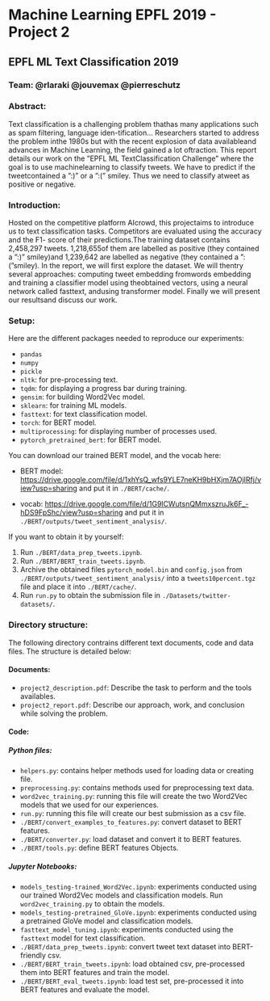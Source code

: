 # Machine Learning EPFL 2019 - Project 2

## EPFL ML Text Classification 2019

### Team: @rlaraki @jouvemax @pierreschutz

### Abstract:

Text  classification  is  a  challenging  problem  thathas  many  applications  such  as  spam  filtering,  language  iden-tification...   Researchers   started   to   address   the   problem   inthe  1980s  but  with  the  recent  explosion  of  data  availableand  advances  in  Machine  Learning,  the  field  gained  a  lot  oftraction. This report details our work on the ”EPFL ML TextClassification  Challenge”  where  the  goal  is  to  use  machinelearning  to  classify  tweets.  We  have  to  predict  if  the  tweetcontained  a  ”:)”  or  a  ”:(”  smiley.  Thus  we  need  to  classify  atweet as positive or negative. 



### Introduction:

Hosted on the competitive platform AIcrowd, this projectaims to introduce us to text classification tasks. Competitors are evaluated using the accuracy and the F1- score of their predictions.The training dataset contains 2,458,297 tweets. 1,218,655of them are labelled as positive (they contained a ”:)” smiley)and 1,239,642 are labelled as negative (they contained a ”:(”smiley). In the report, we will first explore the dataset. We will thentry  several  approaches:  computing  tweet  embedding  fromwords  embedding  and  training  a  classifier  model  using  theobtained vectors, using a neural network called fasttext, andusing transformer model. Finally we will present our resultsand discuss our work.

### Setup:

Here are the different packages needed to reproduce our experiments:

- `pandas`
- `numpy`
- `pickle`
- `nltk`: for pre-processing text.
- `tqdm`: for displaying a progress bar during training.
- `gensim`: for building Word2Vec model.
- `sklearn`: for training ML models.
- `fasttext`: for text classification model.
- `torch`: for BERT model.
- `multiprocessing`: for displaying number of processes used.
- `pytorch_pretrained_bert`: for BERT model.

You can download our trained BERT model, and the vocab here:

- BERT model: https://drive.google.com/file/d/1xhYsQ_wfs9YLE7neKH9bHXjm7AOjIRfj/view?usp=sharing and put it in `./BERT/cache/`.

- vocab: https://drive.google.com/file/d/1G9lCWutsnQMmxszruJk6F_-hDS9FpShc/view?usp=sharing and put it in `./BERT/outputs/tweet_sentiment_analysis/`.

If you want to obtain it by yourself:
1. Run `./BERT/data_prep_tweets.ipynb`.
2. Run `./BERT/BERT_train_tweets.ipynb`.
3. Archive the obtained files `pytorch_model.bin` and `config.json` from `./BERT/outputs/tweet_sentiment_analysis/` into a `tweets10percent.tgz` file and place it into `./BERT/cache/`.
4. Run `run.py` to obtain the submission file in `./Datasets/twitter-datasets/`.

### Directory structure:

The following directory contrains different text documents, code and data files. The structure is detailed below:

#### Documents:

- `project2_description.pdf`: Describe the task to perform and the tools availables.
- `project2_report.pdf`: Describe our approach, work, and conclusion while solving the problem.

#### Code:

##### Python files:

- `helpers.py`: contains helper methods used for loading data or creating file.
- `preprocessing.py`: contains methods used for preprocessing text data.
- `word2vec_training.py`: running this file will create the two Word2Vec models that we used for our experiences.
- `run.py`: running this file will create our best submission as a csv file.
- `./BERT/convert_examples_to_features.py`: convert dataset to BERT features.
- `./BERT/converter.py`: load dataset and convert it to BERT features.
- `./BERT/tools.py`: define BERT features Objects.


##### Jupyter Notebooks:
- `models_testing-trained_Word2Vec.ipynb`: experiments conducted using our trained Word2Vec models and classification models. Run `word2vec_training.py` to obtain the models.
- `models_testing-pretrained_GloVe.ipynb`: experiments conducted using a pretrained GloVe model and classification models.
- `fasttext_model_tuning.ipynb`: experiments conducted using the `fasttext` model for text classification. 
- `./BERT/data_prep_tweets.ipynb`: convert tweet text dataset into BERT-friendly csv.
- `./BERT/BERT_train_tweets.ipynb`: load obtained csv, pre-processed them into BERT features and train the model.
- `./BERT/BERT_eval_tweets.ipynb`: load test set, pre-processed it into BERT features and evaluate the model.
